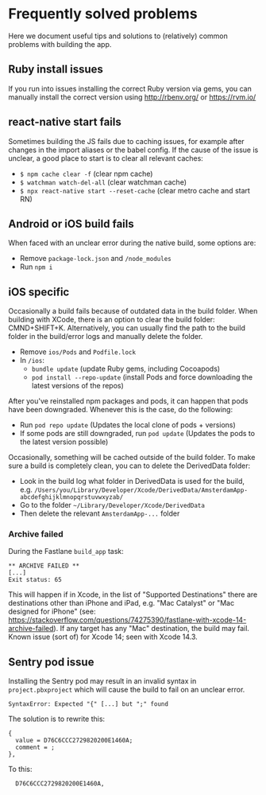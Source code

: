 # Frequently solved problems

Here we document useful tips and solutions to (relatively) common problems with building the app.

## Ruby install issues

If you run into issues installing the correct Ruby version via gems, you can manually install the correct version using http://rbenv.org/ or https://rvm.io/

## react-native start fails

Sometimes building the JS fails due to caching issues, for example after changes in the import aliases or the babel config. If the cause of the issue is unclear, a good place to start is to clear all relevant caches:

- `$ npm cache clear -f` (clear npm cache)
- `$ watchman watch-del-all` (clear watchman cache)
- `$ npx react-native start --reset-cache` (clear metro cache and start RN)

## Android or iOS build fails

When faced with an unclear error during the native build, some options are:

- Remove `package-lock.json` and `/node_modules`
- Run `npm i`

## iOS specific

Occasionally a build fails because of outdated data in the build folder. When building with XCode, there is an option to clear the build folder: CMND+SHIFT+K. Alternatively, you can usually find the path to the build folder in the build/error logs and manually delete the folder.

- Remove `ios/Pods` and `Podfile.lock`
- In `/ios`:
  - `bundle update` (update Ruby gems, including Cocoapods)
  - `pod install --repo-update` (install Pods and force downloading the latest versions of the repos)

After you've reinstalled npm packages and pods, it can happen that pods have been downgraded. Whenever this is the case, do the following:

- Run `pod repo update` (Updates the local clone of pods + versions)
- If some pods are still downgraded, run `pod update` (Updates the pods to the latest version possible)

Occasionally, something will be cached outside of the build folder. To make sure a build is completely clean, you can to delete the DerivedData folder:

- Look in the build log what folder in DerivedData is used for the build, e.g. `/Users/you/Library/Developer/Xcode/DerivedData/AmsterdamApp-abcdefghijklmnopqrstuvwxyzab/`
- Go to the folder `~/Library/Developer/Xcode/DerivedData`
- Then delete the relevant `AmsterdamApp-...` folder

### Archive failed

During the Fastlane `build_app` task:

```shell
** ARCHIVE FAILED **
[...]
Exit status: 65
```

This will happen if in Xcode, in the list of "Supported Destinations" there are destinations other than iPhone and iPad, e.g. "Mac Catalyst" or "Mac designed for iPhone" (see: https://stackoverflow.com/questions/74275390/fastlane-with-xcode-14-archive-failed). If any target has any "Mac" destination, the build may fail. Known issue (sort of) for Xcode 14; seen with Xcode 14.3.

## Sentry pod issue

Installing the Sentry pod may result in an invalid syntax in `project.pbxproject` which will cause the build to fail on an unclear error.

```
SyntaxError: Expected "{" [...] but ";" found
```

The solution is to rewrite this:

```
{
  value = D76C6CCC2729820200E1460A;
  comment = ;
},
```

To this:

```
  D76C6CCC2729820200E1460A,
```
